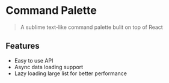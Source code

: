 # Command Palette

> A sublime text-like command palette bulit on top of React

## Features

* Easy to use API
* Async data loading support
* Lazy loading large list for better performance
